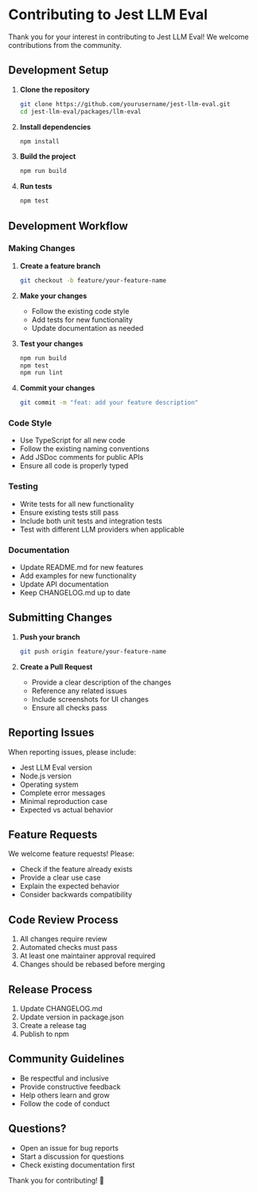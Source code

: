 # Contributing to Jest LLM Eval

Thank you for your interest in contributing to Jest LLM Eval! We welcome contributions from the community.

## Development Setup

1. **Clone the repository**
   ```bash
   git clone https://github.com/yourusername/jest-llm-eval.git
   cd jest-llm-eval/packages/llm-eval
   ```

2. **Install dependencies**
   ```bash
   npm install
   ```

3. **Build the project**
   ```bash
   npm run build
   ```

4. **Run tests**
   ```bash
   npm test
   ```

## Development Workflow

### Making Changes

1. **Create a feature branch**
   ```bash
   git checkout -b feature/your-feature-name
   ```

2. **Make your changes**
   - Follow the existing code style
   - Add tests for new functionality
   - Update documentation as needed

3. **Test your changes**
   ```bash
   npm run build
   npm test
   npm run lint
   ```

4. **Commit your changes**
   ```bash
   git commit -m "feat: add your feature description"
   ```

### Code Style

- Use TypeScript for all new code
- Follow the existing naming conventions
- Add JSDoc comments for public APIs
- Ensure all code is properly typed

### Testing

- Write tests for all new functionality
- Ensure existing tests still pass
- Include both unit tests and integration tests
- Test with different LLM providers when applicable

### Documentation

- Update README.md for new features
- Add examples for new functionality
- Update API documentation
- Keep CHANGELOG.md up to date

## Submitting Changes

1. **Push your branch**
   ```bash
   git push origin feature/your-feature-name
   ```

2. **Create a Pull Request**
   - Provide a clear description of the changes
   - Reference any related issues
   - Include screenshots for UI changes
   - Ensure all checks pass

## Reporting Issues

When reporting issues, please include:

- Jest LLM Eval version
- Node.js version
- Operating system
- Complete error messages
- Minimal reproduction case
- Expected vs actual behavior

## Feature Requests

We welcome feature requests! Please:

- Check if the feature already exists
- Provide a clear use case
- Explain the expected behavior
- Consider backwards compatibility

## Code Review Process

1. All changes require review
2. Automated checks must pass
3. At least one maintainer approval required
4. Changes should be rebased before merging

## Release Process

1. Update CHANGELOG.md
2. Update version in package.json
3. Create a release tag
4. Publish to npm

## Community Guidelines

- Be respectful and inclusive
- Provide constructive feedback
- Help others learn and grow
- Follow the code of conduct

## Questions?

- Open an issue for bug reports
- Start a discussion for questions
- Check existing documentation first

Thank you for contributing! 🎉